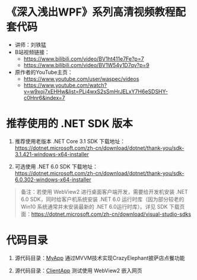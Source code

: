 # 《深入浅出WPF》系列高清视频教程配套代码
- 讲师：刘铁猛
- B站视频链接：
  * https://www.bilibili.com/video/BV1ht411e7Fe?p=7
  * https://www.bilibili.com/video/BV1W54y1D7qv?p=9
- 原作者的YouTube主页：
  * https://www.youtube.com/user/waspec/videos
  * https://www.youtube.com/watch?v=w9xoj7xEHHw&list=PLi4wxS2sSmHrJELxY7H6eSDSHY-c0Hnr6&index=7

# 推荐使用的 .NET SDK 版本

1. 推荐使用老版本 .NET Core 3.1 SDK 下载地址：<br>https://dotnet.microsoft.com/zh-cn/download/dotnet/thank-you/sdk-3.1.421-windows-x64-installer

2. 可选使用 .NET 6.0 SDK 下载地址：<br>https://dotnet.microsoft.com/zh-cn/download/dotnet/thank-you/sdk-6.0.302-windows-x64-installer

> 备注：若使用 WebView2 进行桌面客户端开发，需要给开发机安装 .NET 6.0 SDK，同时给客户机系统安装 .NET 6.0 运行时库（因为部分较老的 Win10 系统通常并未安装最新的 .NET 6.0运行时库）。详见 SDK 下载页面：https://dotnet.microsoft.com/zh-cn/download/visual-studio-sdks

# 代码目录
1. 源代码目录：[MyApp](./MyApp)
   通过MVVM技术实现CrazyElephant披萨店点餐功能

2. 源代码目录：[ClientApp](./ClientApp)
   测试使用 WebView2 嵌入网页
